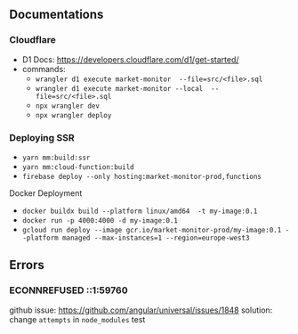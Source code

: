 ## Documentations

### Cloudflare

- D1 Docs: https://developers.cloudflare.com/d1/get-started/
- commands:
  - `wrangler d1 execute market-monitor  --file=src/<file>.sql`
  - `wrangler d1 execute market-monitor --local  --file=src/<file>.sql`
  - `npx wrangler dev`
  - `npx wrangler deploy`

### Deploying SSR

- `yarn mm:build:ssr`
- `yarn mm:cloud-function:build`
- `firebase deploy --only hosting:market-monitor-prod,functions`

Docker Deployment

- `docker buildx build --platform linux/amd64  -t my-image:0.1`
- `docker run -p 4000:4000 -d my-image:0.1`
- `gcloud run deploy --image gcr.io/market-monitor-prod/my-image:0.1 --platform managed --max-instances=1 --region=europe-west3`

## Errors

### ECONNREFUSED ::1:59760

github issue: https://github.com/angular/universal/issues/1848
solution: change `attempts` in `node_modules`
test
